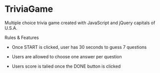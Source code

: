 # TriviaGame

Multiple choice trivia game created with JavaScript and jQuery capitals of U.S.A.

Rules & Features
- Once START is clicked, user has 30 seconds to guess 7 questions

- Users are allowed to choose one answer per question

- Users score is talied once the DONE button is clicked
